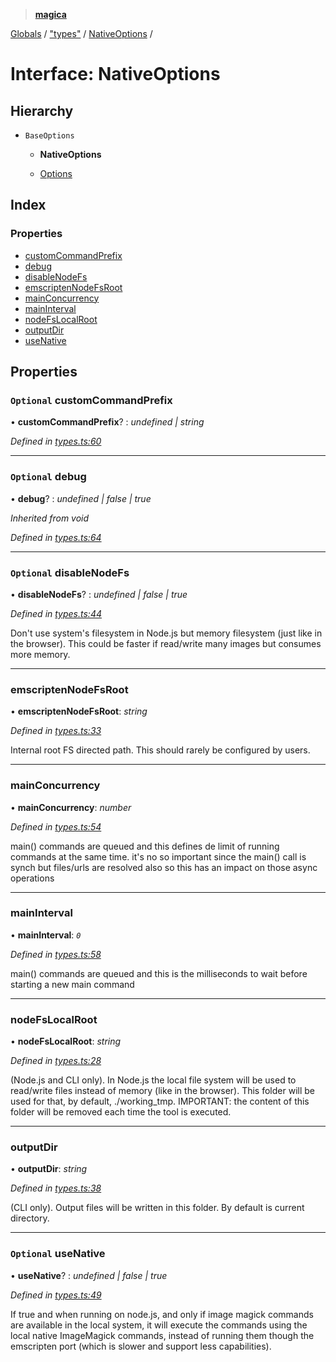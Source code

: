 > **[magica](../README.md)**

[Globals](../README.md) / ["types"](../modules/_types_.md) / [NativeOptions](_types_.nativeoptions.md) /

# Interface: NativeOptions

## Hierarchy

* `BaseOptions`

  * **NativeOptions**

  * [Options](_types_.options.md)

## Index

### Properties

* [customCommandPrefix](_types_.nativeoptions.md#optional-customcommandprefix)
* [debug](_types_.nativeoptions.md#optional-debug)
* [disableNodeFs](_types_.nativeoptions.md#optional-disablenodefs)
* [emscriptenNodeFsRoot](_types_.nativeoptions.md#emscriptennodefsroot)
* [mainConcurrency](_types_.nativeoptions.md#mainconcurrency)
* [mainInterval](_types_.nativeoptions.md#maininterval)
* [nodeFsLocalRoot](_types_.nativeoptions.md#nodefslocalroot)
* [outputDir](_types_.nativeoptions.md#outputdir)
* [useNative](_types_.nativeoptions.md#optional-usenative)

## Properties

### `Optional` customCommandPrefix

• **customCommandPrefix**? : *undefined | string*

*Defined in [types.ts:60](https://github.com/cancerberoSgx/magica/blob/cc19f3a/src/types.ts#L60)*

___

### `Optional` debug

• **debug**? : *undefined | false | true*

*Inherited from void*

*Defined in [types.ts:64](https://github.com/cancerberoSgx/magica/blob/cc19f3a/src/types.ts#L64)*

___

### `Optional` disableNodeFs

• **disableNodeFs**? : *undefined | false | true*

*Defined in [types.ts:44](https://github.com/cancerberoSgx/magica/blob/cc19f3a/src/types.ts#L44)*

Don't use system's filesystem in Node.js but memory filesystem (just like in the browser). This could be
faster if read/write many images but consumes more memory.

___

###  emscriptenNodeFsRoot

• **emscriptenNodeFsRoot**: *string*

*Defined in [types.ts:33](https://github.com/cancerberoSgx/magica/blob/cc19f3a/src/types.ts#L33)*

Internal root FS directed path. This should rarely be configured by users.

___

###  mainConcurrency

• **mainConcurrency**: *number*

*Defined in [types.ts:54](https://github.com/cancerberoSgx/magica/blob/cc19f3a/src/types.ts#L54)*

main() commands are queued and this defines de limit of running commands at the same time. it's no so important since the main() call is synch but files/urls are resolved also so this has an impact on those async operations

___

###  mainInterval

• **mainInterval**: *`0`*

*Defined in [types.ts:58](https://github.com/cancerberoSgx/magica/blob/cc19f3a/src/types.ts#L58)*

main() commands are queued and this is the milliseconds to wait before starting a new main command

___

###  nodeFsLocalRoot

• **nodeFsLocalRoot**: *string*

*Defined in [types.ts:28](https://github.com/cancerberoSgx/magica/blob/cc19f3a/src/types.ts#L28)*

(Node.js and CLI only). In Node.js the local file system will be used to read/write files instead of
memory (like in the browser). This folder will be used for that, by default, ./working_tmp. IMPORTANT:
the content of this folder will be removed each time the tool is executed.

___

###  outputDir

• **outputDir**: *string*

*Defined in [types.ts:38](https://github.com/cancerberoSgx/magica/blob/cc19f3a/src/types.ts#L38)*

(CLI only). Output files will be written in this folder. By default is current directory.

___

### `Optional` useNative

• **useNative**? : *undefined | false | true*

*Defined in [types.ts:49](https://github.com/cancerberoSgx/magica/blob/cc19f3a/src/types.ts#L49)*

If true and when running on node.js, and only if image magick commands are available in the local system, it will execute the commands using the local native ImageMagick commands, instead of running them though the emscripten port (which is slower and support less capabilities).
